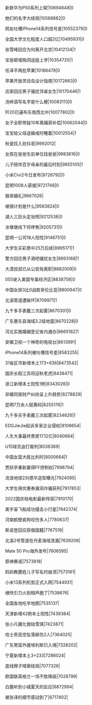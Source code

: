 新款华为P50系列上架|10694648|0

她们的名字大结局|10568882|0

网友吐槽iPhone14系列信号差|10552379|0

全国大学文化程度人口超2亿|10495931|0

张雪峰回应为何离开北京|10412134|1

宝爸砸墙掏洞送娃上学|10354720|1

任泽平再批苹果|10186478|0

苹果开放灵动岛设计指南|10172663|0

店家回应男子骚扰邻桌女生|10170446|1

汤梓涵写名字是什么梗|10083113|0

歼20已遍布东南西北中|10077802|0

女子全职带娃10年离婚获补偿|10062044|0

宝宝给父母送婚戒时睡着|10012554|1

秋瓷炫入驻抖音|9992012|

女孩在爸爸生前单位找爸爸|9983616|0

儿子陪伴百岁母亲的最后时刻|9855105|1

小米Civi2今日发布|9728792|0

昆明1008人密接|9721748|0

猴哥婚礼|9667026|

棱镜计划是什么|9563824|0

湖人三巨头定妆照|9212538|0

冰墩墩线下将停售|9205731|0

昆明一公司18人阳性|9146751|0

大学生买彩票中25万后续|8995171|1

警方回应男子酒吧骚扰女生|8993168|1

大漠叔叔已从公安局离职|8882009|0

055驶入美国专属经济区|8838758|0

中国女排3比0战胜哥伦比亚|8800947|0

北溪管道遭破坏|8709971|1

九千多手表戴三次起雾|8670301|0

广东惠东县海域3.2级地震|8670228|0

河北实施婚姻登记省内通办|8665182|1

安徽卫视一个神奇的电视台|8613991|

iPhone14系列被吐槽信号差|8583255|

31省区市新增本土173+636|8473542|

国庆长假江苏将迎秋老虎|8438471|

浙江新增本土阳性1例|8343026|0

非婚同居财产纠纷呈上升趋势|8278829|

昆明7万余人赋黄码|8255176|1

九千多买手表戴三次起雾|8234626|1

EDGJieJie起诉多家企业侵权|8106654|

人生大事最终票房17.12亿|8040664|

U15球员追打裁判|8036389|

中国女篮大胜比利时|8000664|1

贾跃亭重新赢得FF控制权|7998794|

流浪地球2刘德华造型曝光|7924095|

大学生用优惠券漏洞诈骗获刑|7917853|

2022国庆档电影最新阵容|7910170|

美宇宙飞船成功撞击小行星|7842374|

河南鹤壁疯狗咬伤多人|7780637|

斯诺登回应获俄国籍|7767519|

北溪2号管道在丹麦海域泄漏|7639206|

Mate 50 Pro海外发布|7606595|

原神赛诺|7573918|

妈妈教爨姓儿子写名时崩溃|7573161|

小米13系列机型正式入网|7544931|

棣欣引力火到相声圈了|7538676|

全国各地吃羊地图|7535137|

天津新增42例本土阳性|7439384|

张小凡魔化救陆雪琪|7423871|

哈士奇高空坠落砸伤2人|7364025|

广东男篮外援埃利斯已入境|7328202|

宁夏新增本土3+233|7286024|

底线穆子晴案结局|7077326|

欧国联英格兰一场不胜降级|7028799|

白鹿听到小城夏天的反应|6872994|

被张译的细节感动到了|6717402|

